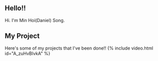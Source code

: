 ## Hello!!
Hi. I'm Min Hoi(Daniel) Song.

## My Project
Here's some of my projects that I've been done!!
{% include video.html id="A_zuHvBlvkA" %}
